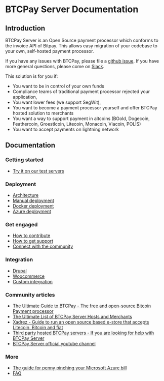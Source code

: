 # BTCPay Server Documentation

## Introduction

BTCPay Server is an Open Source payment processor which conforms to the invoice API of Bitpay.
This allows easy migration of your codebase to your own, self-hosted payment processor.

If you have any issues with BTCPay, please file a [github issue](https://github.com/btcpayserver/btcpayserver/issues).
If you have more general questions, please come on [Slack](http://slack.forkbitpay.ninja/).

This solution is for you if:

* You want to be in control of your own funds
* Compliance teams of traditional payment processor rejected your application,
* You want lower fees (we support SegWit),
* You want to become a payment processor yourself and offer BTCPay hosted solution to merchants
* You want a way to support payment in altcoins (BGold, Dogecoin, Feathercoin, Groestlcoin, Litecoin, Monacoin, Viacoin, POLIS)
* You want to accept payments on lightning network

## Documentation

### Getting started
* [Try it on our test servers](Getting-Started.md)

### Deployment
* [Architecture](Architecture.md)
* [Manual deployment](ManualDeployment.md)
* [Docker deployment](DockerDeployment.md)
* [Azure deployment](AzureDeployment.md)

### Get engaged
* [How to contribute](Local-Development.md)
* [How to get support](Support.md)
* [Connect with the community](Community.md)

### Integration
* [Drupal](Drupal.md)
* [Woocommerce](Woocommerce.md)
* [Custom integration](CustomIntegration.md)

### Community articles
* [The Ultimate Guide to BTCPay - The free and open-source Bitcoin Payment processor](https://www.reddit.com/r/Bitcoin/comments/8f1eqf/the_ultimate_guide_to_btcpay_the_free_and/)
* [The Ultimate List of BTCPay Server Hosts and Merchants](https://bitcoinshirt.co/btcpay-stores/)
* [Xadrez - Guide to run an open source based e-store that accepts Litecoin, Bitcoin and fiat](Xadrez.md)
* [Third party hosted BTCPay servers - If you are looking for help with BTCPay Server](Managed.md)
* [BTCPay Server official youtube channel](https://www.youtube.com/channel/UCpG9WL6TJuoNfFVkaDMp9ug)

### More
* [The guide for penny pinching your Microsoft Azure bill](PennyPinching.md)
* [FAQ](FAQ.md)
